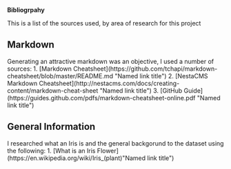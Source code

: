 **Bibliogrpahy**<p>This is a list of the sources used, by area of research for this project</p>

<h2>Markdown</h2><p>Generating an attractive markdown was an objective, I used a number of sources:
1. [Markdown Cheatsheet](https://github.com/tchapi/markdown-cheatsheet/blob/master/README.md "Named link title")
2. [NestaCMS Markdown Cheatsheet](http://nestacms.com/docs/creating-content/markdown-cheat-sheet "Named link title")
3. [GitHub Guide](https://guides.github.com/pdfs/markdown-cheatsheet-online.pdf "Named link title")</p>

<h2>General Information</h2><p>I researched what an Iris is and the general backgorund to the dataset using the following:
1. [What is an Iris Flower](https://en.wikipedia.org/wiki/Iris_(plant)"Named link title")
